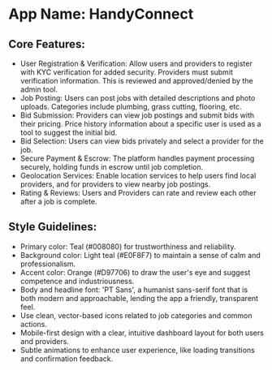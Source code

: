 # **App Name**: HandyConnect

## Core Features:

- User Registration & Verification: Allow users and providers to register with KYC verification for added security. Providers must submit verification information. This is reviewed and approved/denied by the admin tool.
- Job Posting: Users can post jobs with detailed descriptions and photo uploads. Categories include plumbing, grass cutting, flooring, etc.
- Bid Submission: Providers can view job postings and submit bids with their pricing. Price history information about a specific user is used as a tool to suggest the initial bid.
- Bid Selection: Users can view bids privately and select a provider for the job.
- Secure Payment & Escrow: The platform handles payment processing securely, holding funds in escrow until job completion.
- Geolocation Services: Enable location services to help users find local providers, and for providers to view nearby job postings.
- Rating & Reviews: Users and Providers can rate and review each other after a job is complete.

## Style Guidelines:

- Primary color: Teal (#008080) for trustworthiness and reliability.
- Background color: Light teal (#E0F8F7) to maintain a sense of calm and professionalism.
- Accent color: Orange (#D97706) to draw the user's eye and suggest competence and industriousness.
- Body and headline font: 'PT Sans', a humanist sans-serif font that is both modern and approachable, lending the app a friendly, transparent feel.
- Use clean, vector-based icons related to job categories and common actions.
- Mobile-first design with a clear, intuitive dashboard layout for both users and providers.
- Subtle animations to enhance user experience, like loading transitions and confirmation feedback.